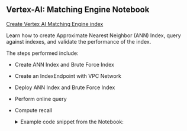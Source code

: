 ## Vertex-AI: Matching Engine Notebook

<a id="sdk_matching_engine_for_indexing"></a>[Create Vertex AI Matching Engine index](https://github.com/GoogleCloudPlatform/vertex-ai-samples/blob/main/notebooks/official/matching_engine/sdk_matching_engine_for_indexing.ipynb)

Learn how to create Approximate Nearest Neighbor (ANN) Index, query against indexes, and validate the performance of the index.

The steps performed include:

* Create ANN Index and Brute Force Index
* Create an IndexEndpoint with VPC Network
* Deploy ANN Index and Brute Force Index
* Perform online query
* Compute recall

    <details>
    <summary>Example code snippet from the Notebook:</summary>
    
    * Create an IndexEndpoint with VPC Network
        ```python
        # [START aiplatform_sdk_matching_engine_for_indexing]
        VPC_NETWORK = "[your-network-name]"
        VPC_NETWORK_FULL = "projects/{}/global/networks/{}".format(PROJECT_NUMBER, VPC_NETWORK)
        my_index_endpoint = aiplatform.MatchingEngineIndexEndpoint.create(
            display_name="index_endpoint_for_demo",
            description="index endpoint description",
            network=VPC_NETWORK_FULL,
        )
        # [END aiplatform_sdk_matching_engine_for_indexing]
        ```
        [:notebook: sdk_matching_engine_for_indexing.ipynb](https://github.com/GoogleCloudPlatform/vertex-ai-samples/blob/main/notebooks/official/matching_engine/sdk_matching_engine_for_indexing.ipynb)
    </details>

